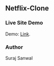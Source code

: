 ## Netflix-Clone

### Live Site Demo

Demo: [Link](https://netflix-clone-76a71.web.app/).

### Author

Suraj Sanwal

